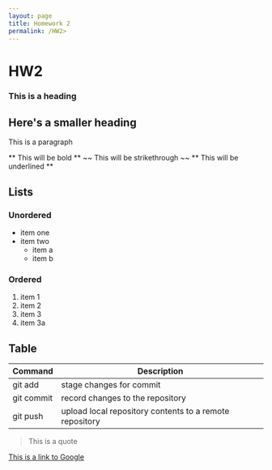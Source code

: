 ```yaml
---
layout: page
title: Homework 2
permalink: /HW2>
---
```

# HW2

### This is a heading

## Here's a smaller heading

This is a paragraph

** This will be bold ** ~~ This will be strikethrough ~~ ** This will be underlined **

## Lists

### Unordered

- item one
- item two
  - item a
  - item b
 
### Ordered

1. item 1
2. item 2
3. item 3
4. item 3a

## Table

| Command    | Description                                             |
|------------|---------------------------------------------------------|
| git add    | stage changes for commit                                |
| git commit | record changes to the repository                        |
| git push   | upload local repository contents to a remote repository |    

> This is a quote

[This is a link to Google](https://www.google.com/)
